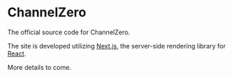 # ChannelZero

The official source code for ChannelZero.

The site is developed utilizing [Next.js](https://nextjs.org/), the server-side rendering library for [React](https://reactjs.org/).

More details to come.
